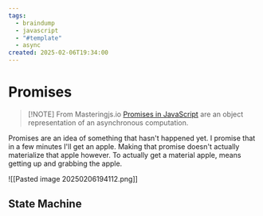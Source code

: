```yaml
---
tags:
  - braindump
  - javascript
  - "#template"
  - async
created: 2025-02-06T19:34:00
---
```


# Promises


> [!NOTE] From Masteringjs.io
> [Promises in JavaScript](https://masteringjs.io/tutorials/fundamentals/promise) are an object representation of an asynchronous computation.

Promises are an idea of something that hasn't happened yet. I promise that in a few minutes I'll get an apple. Making that promise doesn't actually materialize that apple however. To actually get a material apple, means getting up and grabbing the apple.  

![[Pasted image 20250206194112.png]]
## State Machine
